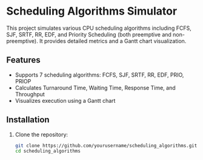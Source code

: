 # Scheduling Algorithms Simulator

This project simulates various CPU scheduling algorithms including FCFS, SJF, SRTF, RR, EDF, and Priority Scheduling (both preemptive and non-preemptive). It provides detailed metrics and a Gantt chart visualization.

## Features
- Supports 7 scheduling algorithms: FCFS, SJF, SRTF, RR, EDF, PRIO, PRIOP
- Calculates Turnaround Time, Waiting Time, Response Time, and Throughput
- Visualizes execution using a Gantt chart

## Installation
1. Clone the repository:
   ```bash
   git clone https://github.com/yourusername/scheduling_algorithms.git
   cd scheduling_algorithms
